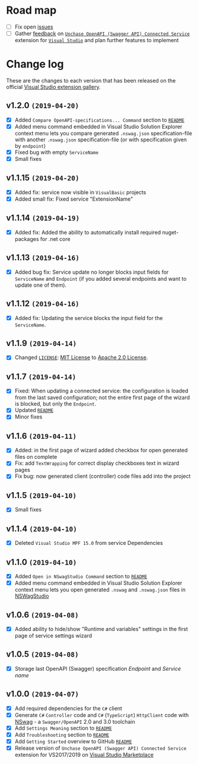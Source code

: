 # Road map

- [ ] Fix open [issues](https://github.com/unchase/Unchase.OpenAPI.Connectedservice/issues/)
- [ ] Gather [feedback](https://github.com/unchase/Unchase.OpenAPI.Connectedservice/issues/new) on [`Unchase OpenAPI (Swagger API) Connected Service`](https://marketplace.visualstudio.com/items?itemName=unchase.UnchaseOpenAPIConnectedService) extension for [`Visual Studio`](https://visualstudio.microsoft.com/vs/) and plan further features to implement

# Change log

These are the changes to each version that has been released on the official [Visual Studio extension gallery](https://marketplace.visualstudio.com/items?itemName=unchase.UnchaseOpenAPIConnectedService).

## v1.2.0 `(2019-04-20)`

- [x] Added `Compare OpenAPI-specifications... Command` section to [`README`](https://github.com/unchase/Unchase.OpenAPI.Connectedservice/)
- [x] Added menu command embedded in Visual Studio Solution Explorer context menu lets you compare generated `.nswag.json` specification-file with another `.nswag.json` specification-file (or with specification given by `endpoint`)
- [x] Fixed bug with empty `ServiceName`
- [x] Small fixes

## v1.1.15 `(2019-04-20)`

- [x] Added fix: service now visible in `VisualBasic` projects
- [x] Added small fix: Fixed service "ExtensionName"

## v1.1.14 `(2019-04-19)`

- [x] Added fix: Added the ability to automatically install required nuget-packages for .net core

## v1.1.13 `(2019-04-16)`

- [x] Added bug fix: Service update no longer blocks input fields for `ServiceName` and `Endpoint` (if you added several endpoints and want to update one of them).

## v1.1.12 `(2019-04-16)`

- [x] Added fix: Updating the service blocks the input field for the `ServiceName`.

## v1.1.9 `(2019-04-14)`

- [x] Changed [`LICENSE`](LICENSE.md): [MIT License](https://mit-license.org) to [Apache 2.0 License](http://www.apache.org/licenses/LICENSE-2.0).

## v1.1.7 `(2019-04-14)`

- [x] Fixed: When updating a connected service: the configuration is loaded from the last saved configuration; not the entire first page of the wizard is blocked, but only the `Endpoint`.
- [x] Updated [`README`](https://github.com/unchase/Unchase.OpenAPI.Connectedservice/)
- [x] Minor fixes

## v1.1.6 `(2019-04-11)`

- [x] Added: in the first page of wizard added checkbox for open generated files on complete
- [x] Fix: add `TextWrapping` for correct display checkboxes text in wizard pages
- [x] Fix bug: now generated client (controller) code files add into the project

## v1.1.5 `(2019-04-10)`

- [x] Small fixes

## v1.1.4 `(2019-04-10)`

- [x] Deleted `Visual Studio MPF 15.0` from service Dependencies

## v1.1.0 `(2019-04-10)`

- [x] Added `Open in NSwagStudio Command` section to [`README`](https://github.com/unchase/Unchase.OpenAPI.Connectedservice/)
- [x] Added menu command embedded in Visual Studio Solution Explorer context menu lets you open generated `.nswag` and `.nswag.json` files in [NSWagStudio](https://github.com/NSwag/NSwag/wiki/NSwagStudio)

## v1.0.6 `(2019-04-08)`

- [x] Added ability to hide/show "Runtime and variables" settings in the first page of service settings wizard

## v1.0.5 `(2019-04-08)`

- [x] Storage last OpenAPI (Swagger) specification *Endpoint* and *Service name*

## v1.0.0 `(2019-04-07)`

- [x] Add required dependencies for the `C#` client 
- [x] Generate `C#` `Controller` code and `C#` (`TypeScript`) `HttpClient` code with [NSwag](https://github.com/RSuter/NSwag) - a `Swagger/OpenAPI` 2.0 and 3.0 toolchain
- [x] Add `Settings Meaning` section to [`README`](https://github.com/unchase/Unchase.OpenAPI.Connectedservice/)
- [x] Add `Troubleshooting` section to [`README`](https://github.com/unchase/Unchase.OpenAPI.Connectedservice/)
- [x] Add `Getting Started` overview to GitHub [`README`](https://github.com/unchase/Unchase.OpenAPI.ConnectedService/)
- [x] Release version of `Unchase OpenAPI (Swagger API) Connected Service` extension for VS2017/2019 on [Visual Studio Marketplace](https://marketplace.visualstudio.com/items?itemName=unchase.UnchaseOpenAPIConnectedService) 
